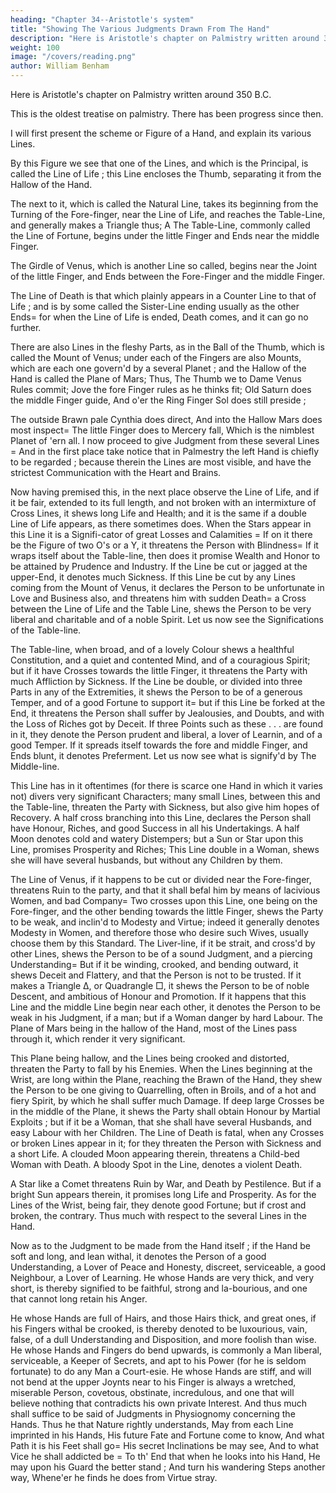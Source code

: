 ```yaml
---
heading: "Chapter 34--Aristotle's system"
title: "Showing The Various Judgments Drawn From The Hand"
description: "Here is Aristotle's chapter on Palmistry written around 350 B.C."
weight: 100
image: "/covers/reading.png"
author: William Benham
---
```




Here is Aristotle's chapter on Palmistry written around 350 B.C.<!-- , which, translated into English, was embodied in a copy of Aristotle's Masterpiece, published in 1738 in London. -->

This is the oldest treatise on palmistry. <!-- It will be , and having been written by so celebrated a philosopher as the tutor of Alexander the Great, it will, I am sure, prove interesting to my readers. --> There has been progress since then.

<!-- Being engaged in this third Part to shew what Judgments may be drawn according to Physiognomy, from the several Parts of the Body, and coming in Order to speak of the Hands, it has put me under a Necessity of saying something about Palmistry, which is a Judgment made of the Conditions, Inclinations, and Fortunes of Men and Women, from their various Lines and Characters which Nature has imprinted in the Hands, which are almost as various as the Hands that have 'em.  -->

I will first present the scheme or Figure of a Hand, and explain its various Lines. 

By this Figure we see that one of the Lines, and which is the Principal, is called the Line of Life ; this Line encloses the Thumb, separating it from the Hallow of the Hand. 

The next to it, which is called the Natural Line, takes its beginning from the Turning of the Fore-finger, near the Line of Life, and reaches the Table-Line, and generally makes a Triangle thus; A The Table-Line, commonly called the Line of Fortune, begins under the little Finger and Ends near the middle Finger. 

The Girdle of Venus, which is another Line so called, begins near the Joint of the little Finger, and Ends between the Fore-Finger and the middle Finger. 

The Line of Death is that which plainly appears in a Counter Line to that of Life ; and is by some called the Sister-Line ending usually as the other Ends=  for when the Line of Life is ended, Death comes, and it can go no further. 

There are also Lines in the fleshy Parts, as in the Ball of the Thumb, which is called the Mount of Venus; under each of the Fingers are also Mounts, which are each one govern'd by a several Planet ; and the Hallow of the Hand is called the Plane of Mars; Thus, The Thumb we to Dame Venus Rules commit; Jove the fore Finger rules as he thinks fit; Old Saturn does the middle Finger guide, And o'er the Ring Finger Sol does still preside ; 

The outside Brawn pale Cynthia does direct, And into the Hallow Mars does most inspect=  The little Finger does to Mercery fall, Which is the nimblest Planet of 'ern all. I now proceed to give Judgment from these several Lines =  And in the first place take notice that in Palmestry the left Hand is chiefly to be regarded ; because therein the Lines are most visible, and have the strictest Communication with the Heart and Brains. 

Now having premised this, in the next place observe the Line of Life, and if it be fair, extended to its full length, and not broken with an intermixture of Cross Lines, it shews long Life and Health; and it is the same if a double Line of Life appears, as there sometimes does. When the Stars appear in this Line it is a Signifi-cator of great Losses and Calamities =  If on it there be the Figure of two O's or a Y, it threatens the Person with Blindness=  If it wraps itself about the Table-line, then does it promise Wealth and Honor to be attained by Prudence and Industry. If the Line be cut or jagged at the upper-End, it denotes much Sickness. If this Line be cut by any Lines coming from the Mount of Venus, it declares the Person to be unfortunate in Love and Business also, and threatens him with sudden Death=  a Cross between the Line of Life and the Table Line, shews the Person to be very liberal and charitable and of a noble Spirit. Let us now see the Significations of the Table-line. 

The Table-line, when broad, and of a lovely Colour shews a healthful Constitution, and a quiet and contented Mind, and of a couragious Spirit; but if it have Crosses towards the little Finger, it threatens the Party with much Affliction by Sickness. If the Line be double, or divided into three Parts in any of the Extremities, it shews the Person to be of a generous Temper, and of a good Fortune to support it=  but if this Line be forked at the End, it threatens the Person shall suffer by Jealousies, and Doubts, and with the Loss of Riches got by Deceit. If three Points such as these . . . are found in it, they denote the Person prudent and liberal, a lover of Learnin, and of a good Temper. If it spreads itself towards the fore and middle Finger, and Ends blunt, it denotes Preferment. Let us now see what is signify'd by The Middle-line. 

This Line has in it oftentimes (for there is scarce one Hand in which it varies not) divers very significant Characters; many small Lines, between this and the Table-line, threaten the Party with Sickness, but also give him hopes of Recovery. A half cross branching into this Line, declares the Person shall have Honour, Riches, and good Success in all his Undertakings. A half Moon denotes cold and watery Distempers; but a Sun or Star upon this Line, promises Prosperity and Riches; This Line double in a Woman, shews she will have several husbands, but without any Children by them. 

The Line of Venus, if it happens to be cut or divided near the Fore-finger, threatens Ruin to the party, and that it shall befal him by means of lacivious Women, and bad Company=  Two crosses upon this Line, one being on the Fore-finger, and the other bending towards the little Finger, shews the Party to be weak, and inclin'd to Modesty and Virtue; indeed it generally denotes Modesty in Women, and therefore those who desire such Wives, usually choose them by this Standard. The Liver-line, if it be strait, and cross'd by other Lines, shews the Person to be of a sound Judgment, and a piercing Understanding=  But if it be winding, crooked, and bending outward, it shews Deceit and Flattery, and that the Person is not to be trusted. If it makes a Triangle ∆, or Quadrangle □, it shews the Person to be of noble Descent, and ambitious of Honour and Promotion. If it happens that this Line and the middle Line begin near each other, it denotes the Person to be weak in his Judgment, if a man; but if a Woman danger by hard Labour. The Plane of Mars being in the hallow of the Hand, most of the Lines pass through it, which render it very significant. 

This Plane being hallow, and the Lines being crooked and distorted, threaten the Party to fall by his Enemies. When the Lines beginning at the Wrist, are long within the Plane, reaching the Brawn of the Hand, they shew the Person to be one giving to Quarrelling, often in Broils, and of a hot and fiery Spirit, by which he shall suffer much Damage. If deep large Crosses be in the middle of the Plane, it shews the Party shall obtain Honour by Martial Exploits ; but if it be a Woman, that she shall have several Husbands, and easy Labour with her Children. The Line of Death is fatal, when any Crosses or broken Lines appear in it; for they threaten the Person with Sickness and a short Life. A clouded Moon appearing therein, threatens a Child-bed Woman with Death. A bloody Spot in the Line, denotes a violent Death. 

A Star like a Comet threatens Ruin by War, and Death by Pestilence. But if a bright Sun appears therein, it promises long Life and Prosperity. As for the Lines of the Wrist, being fair, they denote good Fortune; but if crost and broken, the contrary. Thus much with respect to the several Lines in the Hand. 

Now as to the Judgment to be made from the Hand itself ; if the Hand be soft and long, and lean withal, it denotes the Person of a good Understanding, a Lover of Peace and Honesty, discreet, serviceable, a good Neighbour, a Lover of Learning. He whose Hands are very thick, and very short, is thereby signified to be faithful, strong and la-bourious, and one that cannot long retain his Anger. 

He whose Hands are full of Hairs, and those Hairs thick, and great ones, if his Fingers withal be crooked, is thereby denoted to be luxourious, vain, false, of a dull Understanding and Disposition, and more foolish than wise. He whose Hands and Fingers do bend upwards, is commonly a Man liberal, serviceable, a Keeper of Secrets, and apt to his Power (for he is seldom fortunate) to do any Man a Court-esie. He whose Hands are stiff, and will not bend at the upper Joynts near to his Finger is always a wretched, miserable Person, covetous, obstinate, incredulous, and one that will believe nothing that contradicts his own private Interest. And thus much shall suffice to be said of Judgments in Physiognomy concerning the Hands. Thus he that Nature rightly understands, May from each Line imprinted in his Hands, His future Fate and Fortune come to know, And what Path it is his Feet shall go=  His secret Inclinations be may see, And to what Vice he shall addicted be =  To th' End that when he looks into his Hand, He may upon his Guard the better stand ; And turn his wandering Steps another way, Whene'er he finds he does from Virtue stray.
